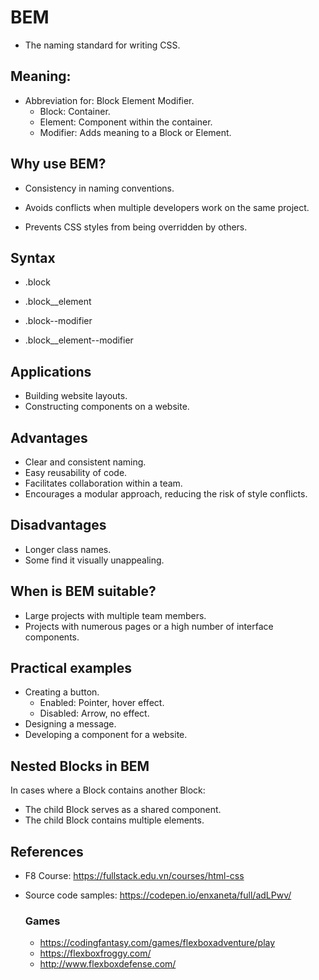 # BEM
- The naming standard for writing CSS.

## Meaning:
- Abbreviation for: Block Element Modifier.
    + Block: Container.
    + Element: Component within the container.
    + Modifier: Adds meaning to a Block or Element.

## Why use BEM?
- Consistency in naming conventions.
- Avoids conflicts when multiple developers work on the same project.

- Prevents CSS styles from being overridden by others.

## Syntax
- .block
- .block__element

- .block--modifier
- .block__element--modifier

## Applications
- Building website layouts.
- Constructing components on a website.

## Advantages
- Clear and consistent naming.
- Easy reusability of code.
- Facilitates collaboration within a team.
- Encourages a modular approach, reducing the risk of style conflicts.

## Disadvantages
- Longer class names.
- Some find it visually unappealing.

## When is BEM suitable?
- Large projects with multiple team members.
- Projects with numerous pages or a high number of interface components.

## Practical examples
- Creating a button.
    + Enabled: Pointer, hover effect.
    + Disabled: Arrow, no effect.
- Designing a message.
- Developing a component for a website.

## Nested Blocks in BEM
In cases where a Block contains another Block:

- The child Block serves as a shared component.
- The child Block contains multiple elements.

## References
- F8 Course: https://fullstack.edu.vn/courses/html-css

- Source code samples: https://codepen.io/enxaneta/full/adLPwv/

    ### Games
    + https://codingfantasy.com/games/flexboxadventure/play
    + https://flexboxfroggy.com/
    + http://www.flexboxdefense.com/